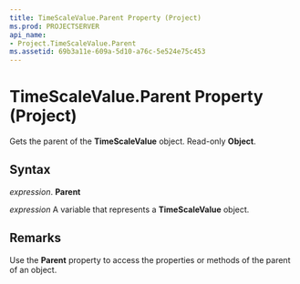 ```yaml
---
title: TimeScaleValue.Parent Property (Project)
ms.prod: PROJECTSERVER
api_name:
- Project.TimeScaleValue.Parent
ms.assetid: 69b3a11e-609a-5d10-a76c-5e524e75c453
---
```



# TimeScaleValue.Parent Property (Project)

Gets the parent of the  **TimeScaleValue** object. Read-only **Object**.


## Syntax

 _expression_. **Parent**

 _expression_ A variable that represents a **TimeScaleValue** object.


## Remarks

Use the  **Parent** property to access the properties or methods of the parent of an object.


